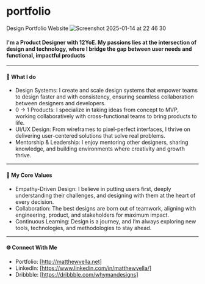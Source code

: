 # portfolio
Design Portfolio Website
![Screenshot 2025-01-14 at 22 46 30](https://github.com/user-attachments/assets/281b1b03-8118-415c-803a-df71767e1d2f)


#### I'm a Product Designer with 12YoE. My passions lies at the intersection of design and technology, where I bridge the gap between user needs and functional, impactful products
---
#### 🚀 What I do
*	Design Systems: I create and scale design systems that empower teams to design faster and with consistency, ensuring seamless collaboration between designers and developers.
*	0 → 1 Products: I specialize in taking ideas from concept to MVP, working collaboratively with cross-functional teams to bring products to life.
*	UI/UX Design: From wireframes to pixel-perfect interfaces, I thrive on delivering user-centered solutions that solve real problems.
*	Mentorship & Leadership: I enjoy mentoring other designers, sharing knowledge, and building environments where creativity and growth thrive.
---
#### 🌟 My Core Values
*	Empathy-Driven Design: I believe in putting users first, deeply understanding their challenges, and designing with them at the heart of every decision.
* Collaboration: The best designs are born out of teamwork, aligning with engineering, product, and stakeholders for maximum impact.
*	Continuous Learning: Design is a journey, and I’m always exploring new tools, technologies, and methodologies to stay ahead.
---
#### 🌐 Connect With Me
*	Portfolio: [http://matthewvella.net]
* LinkedIn: [https://www.linkedin.com/in/matthewvella/]
*	Dribbble: [https://dribbble.com/whymandesigns]

